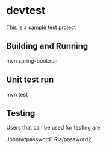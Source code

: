 # devtest
This is a sample test project

## Building and Running
mvn spring-boot:run

## Unit test run
mvn test

## Testing
Users that can be used for testing are

Johnny/password1
Ria/password2
